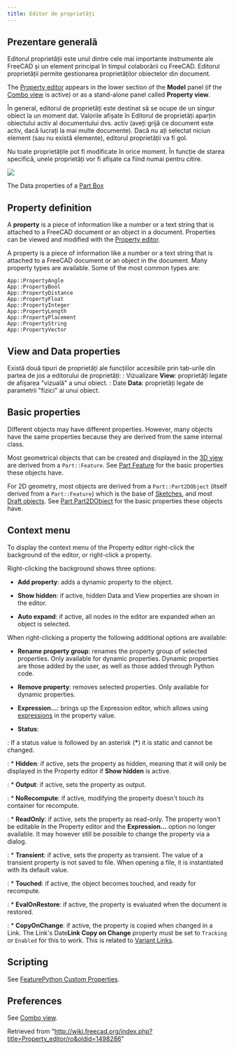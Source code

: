 ```yaml
---
title: Editor de proprietăți
---
```

## Prezentare generală

Editorul proprietății este unul dintre cele mai importante instrumente ale FreeCAD și un element principal în timpul colaborării cu FreeCAD.
Editorul proprietății permite gestionarea proprietăților obiectelor din document.

The [Property editor](/Property_editor "Property editor") appears in the lower section of the **Model** panel (if the [Combo view](/Combo_view "Combo view") is active) or as a stand-alone panel called **Property view**.

În general, editorul de proprietăți este destinat să se ocupe de un singur obiect la un moment dat. Valorile afișate în Editorul de proprietăți aparțin obiectului activ al documentului dvs. activ (aveți grijă ce document este activ, dacă lucrați la mai multe documente). Dacă nu ați selectat niciun element (sau nu există elemente), editorul proprietății va fi gol.

Nu toate proprietățile pot fi modificate în orice moment. În funcție de starea specifică, unele proprietăți vor fi afișate ca fiind numai pentru citire.

![](/images/FreeCAD_Property_editor_Data.png)

The Data properties of a [Part Box](/Part_Box "Part Box")

## Property definition

A **property** is a piece of information like a number or a text string that is attached to a FreeCAD document or an object in a document. Properties can be viewed and modified with the [Property editor](/Property_editor "Property editor").

A property is a piece of information like a number or a text string that is attached to a FreeCAD document or an object in the document. Many property types are available. Some of the most common types are:

```
App::PropertyAngle
App::PropertyBool
App::PropertyDistance
App::PropertyFloat
App::PropertyInteger
App::PropertyLength
App::PropertyPlacement
App::PropertyString
App::PropertyVector

```

## View and Data properties

Există două tipuri de proprietăți ale funcțiilor accesibile prin tab-urile din partea de jos a editorului de proprietăți: : Vizualizare **View**: proprietăți legate de afișarea "vizuală" a unui obiect. : Date **Data**: proprietăți legate de parametrii "fizici" ai unui obiect.

## Basic properties

Different objects may have different properties. However, many objects have the same properties because they are derived from the same internal class.

Most geometrical objects that can be created and displayed in the [3D view](/3D_view "3D view") are derived from a `Part::Feature`. See [Part Feature](/Part_Feature "Part Feature") for the basic properties these objects have.

For 2D geometry, most objects are derived from a `Part::Part2DObject` (itself derived from a `Part::Feature`) which is the base of [Sketches](/Sketch "Sketch"), and most [Draft objects](/Draft_Workbench "Draft Workbench"). See [Part Part2DObject](/Part_Part2DObject "Part Part2DObject") for the basic properties these objects have.

## Context menu

To display the context menu of the Property editor right-click the background of the editor, or right-click a property.

Right-clicking the background shows three options:

* **Add property**: adds a dynamic property to the object.

* **Show hidden**: if active, hidden Data and View properties are shown in the editor.

* **Auto expand**: if active, all nodes in the editor are expanded when an object is selected.

When right-clicking a property the following additional options are available:

* **Rename property group**: renames the property group of selected properties. Only available for dynamic properties. Dynamic properties are those added by the user, as well as those added through Python code.

* **Remove property**: removes selected properties. Only available for dynamic properties.

* **Expression...**: brings up the Expression editor, which allows using [expressions](/Expressions "Expressions") in the property value.

* **Status**:

:   If a status value is followed by an asterisk (**\***) it is static and cannot be changed.

:   * **Hidden**: if active, sets the property as hidden, meaning that it will only be displayed in the Property editor if **Show hidden** is active.

:   * **Output**: if active, sets the property as output.

:   * **NoRecompute**: if active, modifying the property doesn't touch its container for recompute.

:   * **ReadOnly**: if active, sets the property as read-only. The property won't be editable in the Property editor and the **Expression...** option no longer available. It may however still be possible to change the property via a dialog.

:   * **Transient**: if active, sets the property as transient. The value of a transient property is not saved to file. When opening a file, it is instantiated with its default value.

:   * **Touched**: if active, the object becomes touched, and ready for recompute.

:   * **EvalOnRestore**: if active, the property is evaluated when the document is restored.

:   * **CopyOnChange**: if active, the property is copied when changed in a Link. The Link's Date**Link Copy on Change** property must be set to `Tracking` or `Enabled` for this to work. This is related to [Variant Links](https://forum.freecad.org/viewtopic.php?p=738833#p738833).

## Scripting

See [FeaturePython Custom Properties](/FeaturePython_Custom_Properties "FeaturePython Custom Properties").

## Preferences

See [Combo view](/Combo_view#Preferences "Combo view").

Retrieved from "<http://wiki.freecad.org/index.php?title=Property_editor/ro&oldid=1498286>"